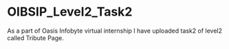 # OIBSIP_Level2_Task2
As a part of Oasis Infobyte virtual internship I have uploaded task2 of level2 called Tribute Page.
